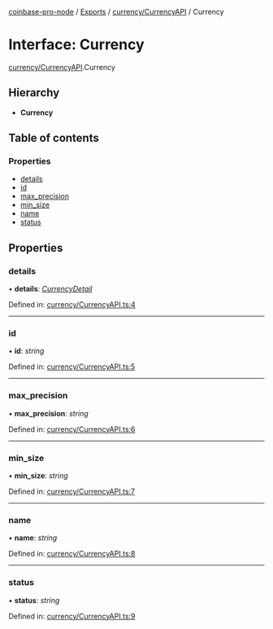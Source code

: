 [coinbase-pro-node](../../README.md) / [Exports](../../modules.md) / [currency/CurrencyAPI](../../modules/currency_currencyapi.md) / Currency

# Interface: Currency

[currency/CurrencyAPI](../../modules/currency_currencyapi.md).Currency

## Hierarchy

- **Currency**

## Table of contents

### Properties

- [details](currencyapi.currency.md#details)
- [id](currencyapi.currency.md#id)
- [max_precision](currencyapi.currency.md#max_precision)
- [min_size](currencyapi.currency.md#min_size)
- [name](currencyapi.currency.md#name)
- [status](currencyapi.currency.md#status)

## Properties

### details

• **details**: [_CurrencyDetail_](currencyapi.currencydetail.md)

Defined in: [currency/CurrencyAPI.ts:4](https://github.com/bennycode/coinbase-pro-node/blob/7d07dce/src/currency/CurrencyAPI.ts#L4)

---

### id

• **id**: _string_

Defined in: [currency/CurrencyAPI.ts:5](https://github.com/bennycode/coinbase-pro-node/blob/7d07dce/src/currency/CurrencyAPI.ts#L5)

---

### max_precision

• **max_precision**: _string_

Defined in: [currency/CurrencyAPI.ts:6](https://github.com/bennycode/coinbase-pro-node/blob/7d07dce/src/currency/CurrencyAPI.ts#L6)

---

### min_size

• **min_size**: _string_

Defined in: [currency/CurrencyAPI.ts:7](https://github.com/bennycode/coinbase-pro-node/blob/7d07dce/src/currency/CurrencyAPI.ts#L7)

---

### name

• **name**: _string_

Defined in: [currency/CurrencyAPI.ts:8](https://github.com/bennycode/coinbase-pro-node/blob/7d07dce/src/currency/CurrencyAPI.ts#L8)

---

### status

• **status**: _string_

Defined in: [currency/CurrencyAPI.ts:9](https://github.com/bennycode/coinbase-pro-node/blob/7d07dce/src/currency/CurrencyAPI.ts#L9)
